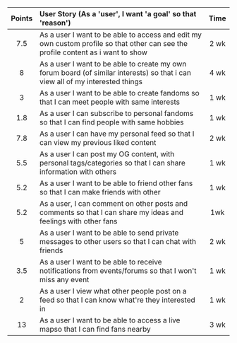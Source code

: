 | Points	  | User Story (As a 'user', I want 'a goal' so that 'reason') 										| Time 		   	|
|:---------:|:------------------------------------------------------------------------------|:-----------:|
|7.5		|As a user I want to be able to access and edit my own custom profile so that other can see the profile content as i want to show|2 wk|
|8			|As a user I want to be able to create my own forum board (of similar interests) so that i can view all of my interested things|4 wk|
|3			|As a user I want to be able to create fandoms so that I can meet people with same interests|1 wk					|
|1.8		|As a user I can subscribe to personal fandoms so that I can find people with same hobbies	|1 wk					|
|7.8		|As a user I can have my personal feed	so that I can view my previous liked content|2 wk					|
|5.5		|As a user I can post my OG content, with personal tags/categories	so that I can share information with others	|1 wk					|
|5.2		|As a user I want to be able to friend other fans so that I can make friends with other	|1 wk					|
|5.2        |As a user, I can comment on other posts and comments so that I can share my ideas and feelings with other fans| 1wk|
|5			|As a user I want to be able to send private messages to other users so that I can chat with friends|2 wk					|
|3.5		|As a user I want to be able to receive notifications from events/forums so that I won't miss any event	|1 wk					|
|2			|As a user I view what other people post on a feed	so that I can know what're they	interested in|1 wk					|
|13			|As a user I want to be able to access a live mapso that I can find fans nearby	|3 wk					|
